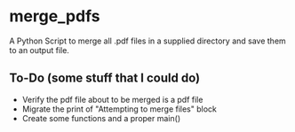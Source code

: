 # merge_pdfs
A Python Script to merge all .pdf files in a supplied directory and save them to an output file.

## To-Do (some stuff that I could do)
- Verify the pdf file about to be merged is a pdf file
- Migrate the print of "Attempting to merge files" block
- Create some functions and a proper main()
